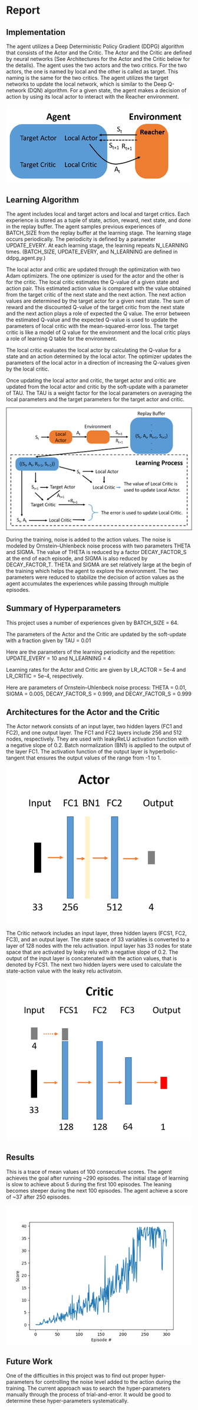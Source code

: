 # Report

## Implementation
The agent utilizes a Deep Deterministic Policy Gradient (DDPG) algorithm that consists of the Actor and the Critic.  The Actor and the Critic are defined by neural networks (See Architectures for the Actor and the Critic below for the details).  The agent uses the two actors and the two critics. For the two actors, the one is named by local and the other is called as target.  This naming is the same for the two critics.  The agent utilizes the target networks to update the local network, which is similar to the Deep Q-network (DQN) algorithm.  For a given state, the agent makes a decision of action by using its local actor to interact with the Reacher environment. 

![Figure of Perception-Action Cycle for the DDPG Agent](https://github.com/hurxx018/Udacity_Continuous_Control/blob/master/images/DDPG_Agent_percetion_action_cycles.png)

## Learning Algorithm
The agent includes local and target actors and local and target critics.  Each experience is stored as a tuple of state, action, reward, next state, and done in the replay buffer.  The agent samples previous experiences of BATCH_SIZE from the replay buffer at the learning stage.  The learning stage occurs periodically.  The periodicity is defined by a parameter UPDATE_EVERY.  At each learning stage, the learning repeats N_LEARNING times.  (BATCH_SIZE, UPDATE_EVERY, and N_LEARNING are defined in ddpg_agent.py.)

The local actor and critic are updated through the optimization with two Adam optimizers.  The one optimizer is used for the actor and the other is for the critic.  The local critic estimates the Q-value of a given state and action pair.  This estimated action value is compared with the value obtained from the target critic of the next state and the next action.  The next action values are determined by the target actor for a given next state.  The sum of reward and the discounted Q-value of the target critic from the next state and the next action plays a role of expected the Q value. The error between the estimated Q-value and the expected Q-value is used to update the parameters of local critic with the mean-squared-error loss.  The target critic is like a model of Q value for the environment and the local critic plays a role of learning Q table for the environment. 

The local critic evaluates the local actor by calculating the Q-value for a state and an action determined by the local actor.  The optimizer updates the parameters of the local actor in a direction of increasing the Q-values given by the local critic. 

Once updating the local actor and critic, the target actor and critic are updated from the local actor and critic by the soft-update with a parameter of TAU. The TAU is a weight factor for the local parameters on averaging the local parameters and the target parameters for the target actor and critic. 

![Figure of Learning Process for the DDPG Agent](https://github.com/hurxx018/Udacity_Continuous_Control/blob/master/images/DDPG_learning_process.png)

During the training, noise is added to the action values.  The noise is modeled by Ornstein–Uhlenbeck noise process with two parameters THETA and SIGMA.  The value of THETA is reduced by a factor DECAY_FACTOR_S at the end of each episode, and SIGMA is also reduced by DECAY_FACTOR_T. THETA and SIGMA are set relatively large at the begin of the training which helps the agent to explore the environment.  The two parameters were reduced to stabilize the decision of action values as the agent accumulates the experiences while passing through multiple episodes.

## Summary of Hyperparameters
This project uses a number of experiences given by BATCH_SIZE = 64.

The parameters of the Actor and the Critic are updated by the soft-update with a fraction given by TAU = 0.01

Here are the parameters of the learning periodicity and the repetition: UPDATE_EVERY = 10 and N_LEARNING = 4

Learning rates for the Actor and Critic are given by LR_ACTOR = 5e-4 and LR_CRITIC = 5e-4, respectively.

Here are parameters of Ornstein–Uhlenbeck noise process: THETA = 0.01, SIGMA = 0.005, DECAY_FACTOR_S = 0.999, and DECAY_FACTOR_S = 0.999


## Architectures for the Actor and the Critic
The Actor network consists of an input layer, two hidden layers (FC1 and FC2), and one output layer.  The FC1 and FC2 layers include 256 and 512 nodes, respectively.  They are used with leakyReLU activation function with a negative slope of 0.2.  Batch normalization (BN1) is applied to the output of the layer FC1.  The activation function of the output layer is hyperbolic-tangent that ensures the output values of the range from -1 to 1. 

![Figure of Actor architecture](https://github.com/hurxx018/Udacity_Continuous_Control/blob/master/images/Actor.png)

The Critic network includes an input layer, three hidden layers (FCS1, FC2, FC3), and an output layer.  The state space of 33 variables is converted to a layer of 128 nodes with the relu activation. input layer has 33 nodes for state space that are activated by leaky relu with a negative slope of 0.2. The output of the input layer is concatenated with the action values, that is denoted by FCS1. The next two hidden layers were used to calculate the state-action value with the leaky relu activatoin. 

![Figure of Critic architecture](https://github.com/hurxx018/Udacity_Continuous_Control/blob/master/images/Critic.png)


## Results
This is a trace of mean values of 100 consecutive scores. The agent achieves the goal after running ~290 episodes. The initial stage of learning is slow to achieve about 5 during the first 100 episodes. The leaning becomes steeper during the next 100 episodes. The agent achieve a score of ~37 after 250 episodes. 

![Figure of Score](https://github.com/hurxx018/Udacity_Continuous_Control/blob/master/images/score.png)


## Future Work
One of the difficulties in this project was to find out proper hyper-parameters for controlling the noise level added to the action during the training. The current approach was to search the hyper-parameters manually through the process of trial-and-error. It would be good to determine these hyper-parameters systematically. 